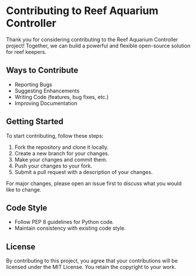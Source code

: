 # Contributing to Reef Aquarium Controller

Thank you for considering contributing to the Reef Aquarium Controller project! Together, we can build a powerful and flexible open-source solution for reef keepers.

## Ways to Contribute
- Reporting Bugs
- Suggesting Enhancements
- Writing Code (features, bug fixes, etc.)
- Improving Documentation

## Getting Started
To start contributing, follow these steps:
1. Fork the repository and clone it locally.
2. Create a new branch for your changes.
3. Make your changes and commit them.
4. Push your changes to your fork.
5. Submit a pull request with a description of your changes.

For major changes, please open an issue first to discuss what you would like to change.

## Code Style
- Follow PEP 8 guidelines for Python code.
- Maintain consistency with existing code style.

## License
By contributing to this project, you agree that your contributions will be licensed under the MIT License. You retain the copyright to your work.


